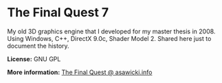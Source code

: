 # The Final Quest 7

My old 3D graphics engine that I developed for my master thesis in 2008. Using Windows, C++, DirectX 9.0c, Shader Model 2. Shared here just to document the history.

**License:** GNU GPL

**More information:** [The Final Quest @ asawicki.info](https://asawicki.info/productions/gry/the_final_quest.php5)
